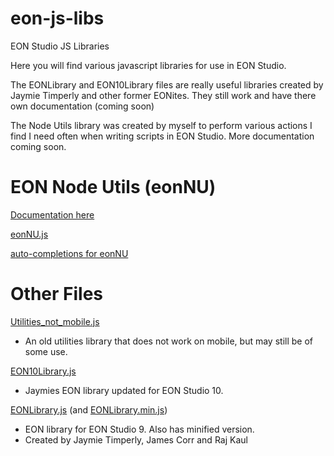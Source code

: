 # eon-js-libs
EON Studio JS Libraries

Here you will find various javascript libraries for use in EON Studio.

The EONLibrary and EON10Library files are really useful libraries created by Jaymie Timperly and other former EONites. They still work and have there own documentation (coming soon)

The Node Utils library was created by myself to perform various actions I find I need often when writing scripts in EON Studio.
More documentation coming soon.

# EON Node Utils (eonNU)

[Documentation here](EONNodeUtilsDoc.md) 

[eonNU.js](eonNU_001.js)

[auto-completions for eonNU](eonNU.sublime-completions)

# Other Files

[Utilities_not_mobile.js](Utilities_not_mobile.js)

- An old utilities library that does not work on mobile, but may still be of some use.

[EON10Library.js](EON10Library.js)

- Jaymies EON library updated for EON Studio 10.

[EONLibrary.js](EONLibrary.js) (and [EONLibrary.min.js](EONLibrary.min.js))

- EON library for EON Studio 9. Also has minified version.
- Created by Jaymie Timperly, James Corr and Raj Kaul
